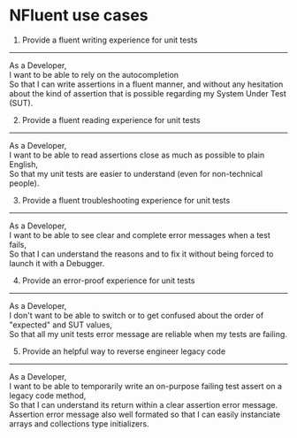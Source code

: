 NFluent use cases
=================

1. Provide a fluent writing experience for unit tests
-----------------------------------------------------
As a Developer,  
I want to be able to rely on the autocompletion  
So that I can write assertions in a fluent manner, and without any hesitation about the kind of assertion that is possible regarding my System Under Test (SUT).  


2. Provide a fluent reading experience for unit tests
-----------------------------------------------------
As a Developer,  
I want to be able to read assertions close as much as possible to plain English,  
So that my unit tests are easier to understand (even for non-technical people).  


3. Provide a fluent troubleshooting experience for unit tests
-------------------------------------------------------------
As a Developer,  
I want to be able to see clear and complete error messages when a test fails,  
So that I can understand the reasons and to fix it without being forced to launch it with a Debugger.  


4. Provide an error-proof experience for unit tests
----------------------------------------------------
As a Developer,  
I don't want to be able to switch or to get confused about the order of "expected" and SUT values,  
So that all my unit tests error message are reliable when my tests are failing.


5. Provide an helpful way to reverse engineer legacy code
---------------------------------------------------------
As a Developer,  
I want to be able to temporarily write an on-purpose failing test assert on a legacy code method,  
So that I can understand its return within a clear assertion error message. Assertion error message also well formated so that I can easily instanciate arrays and collections type initializers. 


 